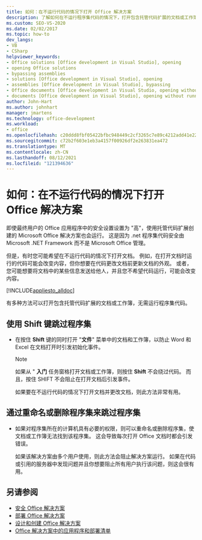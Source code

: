 ```yaml
---
title: 如何：在不运行代码的情况下打开 Office 解决方案
description: 了解如何在不运行程序集代码的情况下，打开包含托管代码扩展的文档或工作簿。
ms.custom: SEO-VS-2020
ms.date: 02/02/2017
ms.topic: how-to
dev_langs:
- VB
- CSharp
helpviewer_keywords:
- Office solutions [Office development in Visual Studio], opening
- opening Office solutions
- bypassing assemblies
- solutions [Office development in Visual Studio], opening
- assemblies [Office development in Visual Studio], bypassing
- Office documents [Office development in Visual Studio, opening without running code
- documents [Office development in Visual Studio], opening without running code
author: John-Hart
ms.author: johnhart
manager: jmartens
ms.technology: office-development
ms.workload:
- office
ms.openlocfilehash: c20ddd8fbf05422bfbc948449c2cf3265c7e89c4212add41e220e6f04c77304b
ms.sourcegitcommit: c72b2f603e1eb3a4157f00926df2e263831ea472
ms.translationtype: MT
ms.contentlocale: zh-CN
ms.lasthandoff: 08/12/2021
ms.locfileid: "121394636"
---
```

# <a name="how-to-open-office-solutions-without-running-code"></a>如何：在不运行代码的情况下打开 Office 解决方案
  即使最终用户的 Office 应用程序中的安全设置设置为 "高"，使用托管代码扩展创建的 Microsoft Office 解决方案也会运行。 这是因为 .net 程序集代码安全由 Microsoft .NET Framework 而不是 Microsoft Office 管理。

 但是，有时您可能希望在不运行代码的情况下打开文档。 例如，在打开文档时运行的代码可能会改变内容，但你想要在代码更改文档前更新文档的外观。 或者，您可能想要将文档中的某些信息发送给他人，并且您不希望代码运行，可能会改变内容。

 [!INCLUDE[appliesto_alldoc](../vsto/includes/appliesto-alldoc-md.md)]

 有多种方法可以打开包含托管代码扩展的文档或工作簿，无需运行程序集代码。

## <a name="to-bypass-the-assembly-by-using-the-shift-key"></a>使用 Shift 键跳过程序集

- 在按住 **Shift** 键的同时打开 "**文件**" 菜单中的文档和工作簿，以防止 Word 和 Excel 在文档打开时引发初始化事件。

    > [!NOTE]
    > 如果从 " **入门** 任务窗格打开文档或工作簿，则按住 **Shift** 不会绕过代码。 而且，按住 SHIFT 不会阻止在打开文档后引发事件。

     如果要在不运行代码的情况下打开文档并更改文档，则此方法非常有用。

## <a name="to-bypass-an-assembly-by-renaming-or-removing-it"></a>通过重命名或删除程序集来跳过程序集

- 如果对程序集所在的计算机具有必要的权限，则可以重命名或删除程序集，使文档或工作簿无法找到该程序集。 这会导致每次打开 Office 文档时都会引发错误。

     如果该解决方案由多个用户使用，则此方法会阻止解决方案运行。 如果在代码或引用的服务器中发现问题并且你想要阻止所有用户执行该问题，则这会很有用。

## <a name="see-also"></a>另请参阅
- [安全 Office 解决方案](../vsto/securing-office-solutions.md)
- [部署 Office 解决方案](../vsto/deploying-an-office-solution.md)
- [设计和创建 Office 解决方案](../vsto/designing-and-creating-office-solutions.md)
- [Office 解决方案中的应用程序和部署清单](../vsto/application-and-deployment-manifests-in-office-solutions.md)
